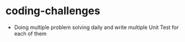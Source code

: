 # coding-challenges

- Doing multiple problem solving daily and write multiple Unit Test for each of them